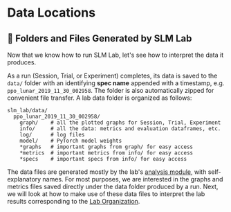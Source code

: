 # Data Locations

## 📂 Folders and Files Generated by SLM Lab

Now that we know how to run SLM Lab, let's see how to interpret the data it produces.

As a run \(Session, Trial, or Experiment\) completes, its data is saved to the `data/` folder with an identifying **spec name** appended with a timestamp, e.g. `ppo_lunar_2019_11_30_002958`. The folder is also automatically zipped for convenient file transfer. A lab data folder is organized as follows:

```text
slm_lab/data/
  ppo_lunar_2019_11_30_002958/
    graph/    # all the plotted graphs for Session, Trial, Experiment
    info/     # all the data: metrics and evaluation dataframes, etc.
    log/      # log files
    model/    # PyTorch model weights
    *graphs   # important graphs from graph/ for easy access
    *metrics  # important metrics from info/ for easy access
    *specs    # important specs from info/ for easy access
```

The data files are generated mostly by the lab's [analysis module](https://github.com/kengz/SLM-Lab/blob/master/slm_lab/experiment/analysis.py), with self-explanatory names. For most purposes, we are interested in the graphs and metrics files saved directly under the data folder produced by a run. Next, we will look at how to make use of these data files to interpret the lab results corresponding to the [Lab Organization](../using-slm-lab/lab-organization.md).

